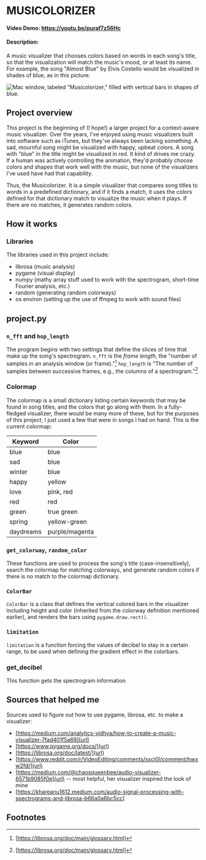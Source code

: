 # MUSICOLORIZER
#### Video Demo:  <https://youtu.be/puraf7z56Hc>
#### Description: 
A music visualizer that chooses colors based on words in each song's title, so that the visualization will match the music's mood, or at least its name. For example, the song "Almost Blue" by Elvis Costello would be visualized in shades of blue, as in this picture:

![Mac window, labeled "Musicolorizer," filled with vertical bars in shapes of blue.](https://github.com/user-attachments/assets/1f7eafd6-71cc-4c67-8fc4-ea6441d0c44d)

## Project overview
This project is the beginning of (I hope!) a larger project for a context-aware music visualizer. Over the years, I've enjoyed using music visualizers built into software such as iTunes, but they've always been lacking something. A sad, mournful song might be visualized with happy, upbeat colors. A song with "blue" in the title might be visualized in red. It kind of drives me crazy. If a human was actively controlling the animation, they'd probably choose colors and shapes that work well with the music, but none of the visualizers I've used have had that capability.

Thus, the Musicolorizer. It is a simple visualizer that compares song titles to words in a predefined dictionary, and if it finds a match, it uses the colors defined for that dictionary match to visualize the music when it plays. If there are no matches, it generates random colors.

## How it works
### Libraries
The libraries used in this project include:
- librosa (music analysis)
- pygame (visual display)
- numpy (mathy array stuff used to work with the spectrogram, short-time Fourier analysis, etc.)
- random (generating random colorways)
- os environ (setting up the use of ffmpeg to work with sound files)

## project.py
### `n_fft` and `hop_length`
The program begins with two settings that define the slices of time that make up the song's spectrogram. `n_fft` is the *frame length*, the "number of samples in an analysis window (or frame)."[^1] `hop_length` is "The number of samples between successive frames, e.g., the columns of a spectrogram."[^1]

### Colormap
The colormap is a small dictionary listing certain keywords that may be found in song titles, and the colors that go along with them. In a fully-fledged visualizer, there would be many more of these, but for the purposes of this project, I just used a few that were in songs I had on hand. This is the current colormap:

| Keyword | Color |
| --- | --- |
| blue | blue |
| sad | blue |
| winter | blue |
| happy | yellow |
| love | pink, red |
| red | red |
| green | true green |
| spring | yellow-green |
| daydreams | purple/magenta |
    
### `get_colorway`, `random_color`
These functions are used to process the song's title (case-insensitively), search the colormap for matching colorways, and generate random colors if there is no match to the colormap dictionary.

### `ColorBar`
`ColorBar` is a class that defines the vertical colored bars in the visualizer including height and color (inherited from the colorway definition mentioned earlier), and renders the bars using `pygame.draw.rect()`.

### `limitation` 
`limitation` is a function forcing the values of decibel to stay in a certain range, to be used when defining the gradient effect in the colorbars.

### get_decibel
This function gets the spectrogram information 


## Sources that helped me
Sources used to figure out how to use pygame, librosa,  etc. to make a visualizer:
- [https://medium.com/analytics-vidhya/how-to-create-a-music-visualizer-7fad401f5a69](url)
- [https://www.pygame.org/docs/](url)
- [https://librosa.org/doc/latest/](url)
- [https://www.reddit.com/r/VideoEditing/comments/ssci0l/comment/hwxw2fd/](url)
- [https://medium.com/@chaosqueenbee/audio-visualizer-6571b9085f0e](url) -- most helpful, her visualizer inspired the look of mine
- [https://khareanu1612.medium.com/audio-signal-processing-with-spectrograms-and-librosa-b66a0a6bc5cc]

## Footnotes
[^1]: [https://librosa.org/doc/main/glossary.html]
